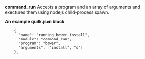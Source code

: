 **command_run**
Accepts a program and an array of arguments and exectures them using nodejs child-process spawn.


**An example quilk.json block**
```
    {
      "name": "running bower install",
      "module": "command_run",
      "program": "bower",
      "arguments": ["install", "s"]
    },
```    